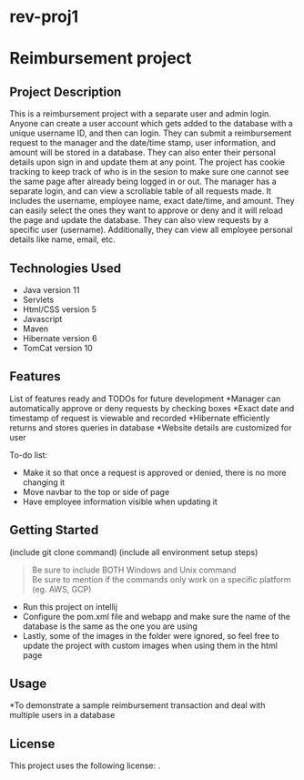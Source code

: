 # rev-proj1
# Reimbursement project

## Project Description

This is a reimbursement project with a separate user and admin login. Anyone can create a user account which gets added to the database with a unique username ID, and then can login. They can submit a reimbursement request to the manager and the date/time stamp, user information, and amount will be stored in a database. They can also enter their personal details upon sign in and update them at any point. The project has cookie tracking to keep track of who is in the sesion to make sure one cannot see the same page after already being logged in or out.
The manager has a separate login, and can view a scrollable table of all requests made. It includes the username, employee name, exact date/time, and amount. They can easily select the ones they want to approve or deny and it will reload the page and update the database. They can also view requests by a specific user (username). Additionally, they can view all employee personal details like name, email, etc.

## Technologies Used

* Java version 11
* Servlets
* Html/CSS version 5
* Javascript 
* Maven
* Hibernate version 6
* TomCat version 10

## Features

List of features ready and TODOs for future development
*Manager can automatically approve or deny requests by checking boxes
*Exact date and timestamp of request is viewable and recorded
*Hibernate efficiently returns and stores queries in database
*Website details are customized for user

To-do list:
* Make it so that once a request is approved or denied, there is no more changing it
* Move navbar to the top or side of page
* Have employee information visible when updating it

## Getting Started
   
(include git clone command)
(include all environment setup steps)

> Be sure to include BOTH Windows and Unix command  
> Be sure to mention if the commands only work on a specific platform (eg. AWS, GCP)

* Run this project on intellij
* Configure the pom.xml file and webapp and make sure the name of the database is the same as the one you are using
* Lastly, some of the images in the folder were ignored, so feel free to update the project with custom images when using them in the html page

## Usage

*To demonstrate a sample reimbursement transaction and deal with multiple users in a database


## License

This project uses the following license: [<Mit>](<link>).
